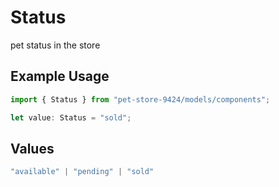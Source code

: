 # Status

pet status in the store

## Example Usage

```typescript
import { Status } from "pet-store-9424/models/components";

let value: Status = "sold";
```

## Values

```typescript
"available" | "pending" | "sold"
```